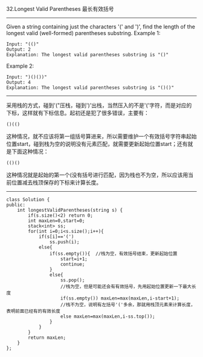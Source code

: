 32.Longest Valid Parentheses 最长有效括号

----------

Given a string containing just the characters '(' and ')', find the length of the longest valid (well-formed) parentheses substring.
Example 1:

	Input: "(()"
	Output: 2
	Explanation: The longest valid parentheses substring is "()"

Example 2:

	Input: ")()())"
	Output: 4
	Explanation: The longest valid parentheses substring is "()()"

----------
采用栈的方式，碰到'("压栈，碰到')'出栈，当然压入的不是'('字符，而是对应的下标，这样就有下标信息。起初还是犯了很多错误，主要有：

	()(()

这种情况，就不应该将第一组括号算进来，所以需要维护一个有效括号字符串起始位置start，碰到栈为空的说明没有元素匹配，就需要更新起始位置start；还有就是下面这种情况：

	(()()

这种情况就是起始的第一个(没有括号进行匹配，因为栈也不为空，所以应该用当前位置减去栈顶保存的下标来计算长度。

----------

	class Solution {
	public:
	    int longestValidParentheses(string s) {
	        if(s.size()<2) return 0;
	        int maxLen=0,start=0;
	        stack<int> ss;
	        for(int i=0;i<s.size();i++){
	            if(s[i]=='(')
	                ss.push(i);
	            else{
	                if(ss.empty()){  //栈为空，有效括号结束，更新起始位置
	                    start=i+1;
	                    continue;
	                }
	                else{
	                    ss.pop();
						//栈为空，但是可能还会有有效括号，先用起始位置更新一下最大长度
	                    if(ss.empty()) maxLen=max(maxLen,i-start+1); 
						//栈不为空，说明有左括号'('多余，那就用栈顶元素来计算长度，表明前面已经有的有效长度
	                    else maxLen=max(maxLen,i-ss.top()); 
	                }
	            }
	        }
	        return maxLen;
	    }    
	};